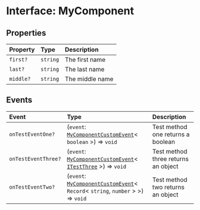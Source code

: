 # Interface: MyComponent

## Properties

| Property | Type | Description |
| :------ | :------ | :------ |
| `first?` | `string` | The first name |
| `last?` | `string` | The last name |
| `middle?` | `string` | The middle name |

## Events

| Event | Type | Description |
| :------ | :------ | :------ |
| `onTestEventOne?` | (`event`: [`MyComponentCustomEvent`](../../../interfaces/MyComponentCustomEvent.md)< `boolean` \>) => `void` | Test method one returns a boolean |
| `onTestEventThree?` | (`event`: [`MyComponentCustomEvent`](../../../interfaces/MyComponentCustomEvent.md)< [`ITestThree`](../../../interfaces/ITestThree.md) \>) => `void` | Test method three returns an object |
| `onTestEventTwo?` | (`event`: [`MyComponentCustomEvent`](../../../interfaces/MyComponentCustomEvent.md)< `Record`< `string`, `number` \> \>) => `void` | Test method two returns an object |
